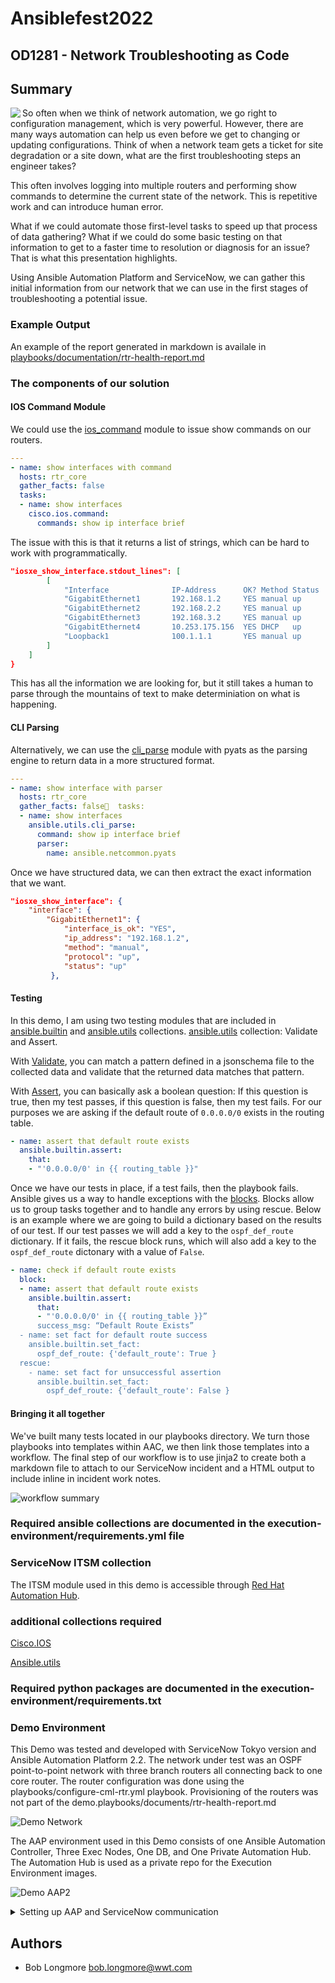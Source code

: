 # Ansiblefest2022

## OD1281 - Network Troubleshooting as Code

## Summary

<img align="left" src=/images/platform_pete.png> So often when we think of network automation, we go right to configuration management, which is very powerful. However, there are many ways automation can help us even before we get to changing or updating configurations. Think of when a network team gets a ticket for site degradation or a site down, what are the first troubleshooting steps an engineer takes? 

This often involves logging into multiple routers and performing show commands to determine the current state of the network. This is repetitive work and can introduce human error.

What if we could automate those first-level tasks to speed up that process of data gathering? What if we could do some basic testing on that information to get to a faster time to resolution or diagnosis for an issue? That is what this presentation highlights.

Using Ansible Automation Platform and ServiceNow, we can gather this initial information from our network that we can use in the first stages of troubleshooting a potential issue.

### Example Output

An example of the report generated in markdown is availale in [playbooks/documentation/rtr-health-report.md](playbooks/documentation/rtr-health-report.md)

### The components of our solution

#### IOS Command Module

We could use the [ios_command](https://docs.ansible.com/ansible/latest/collections/cisco/ios/ios_command_module.html) module to issue show commands on our routers. 

```yaml
---
- name: show interfaces with command
  hosts: rtr_core
  gather_facts: false
  tasks:
  - name: show interfaces
    cisco.ios.command:
      commands: show ip interface brief
```

The issue with this is that it returns a list of strings, which can be hard to work with programmatically. 

```json
"iosxe_show_interface.stdout_lines": [
        [
            "Interface              IP-Address      OK? Method Status                Protocol",
            "GigabitEthernet1       192.168.1.2     YES manual up                    up      ",
            "GigabitEthernet2       192.168.2.2     YES manual up                    up      ",
            "GigabitEthernet3       192.168.3.2     YES manual up                    up      ",
            "GigabitEthernet4       10.253.175.156  YES DHCP   up                    up      ",
            "Loopback1              100.1.1.1       YES manual up                    up"
        ]
    ]
}
```

This has all the information we are looking for, but it still takes a human to parse through the mountains of text to make determiniation on what is happening.

#### CLI Parsing

Alternatively, we can use the [cli_parse](https://docs.ansible.com/ansible/latest/collections/ansible/utils/cli_parse_module.html#ansible-collections-ansible-utils-cli-parse-module) module with pyats as the parsing engine to return data in a more structured format.

```yaml
---
- name: show interface with parser
  hosts: rtr_core
  gather_facts: false  tasks:
  - name: show interfaces
    ansible.utils.cli_parse:
      command: show ip interface brief
      parser:
        name: ansible.netcommon.pyats
```

Once we have structured data, we can then extract the exact information that we want.

```json
"iosxe_show_interface": {
    "interface": {
        "GigabitEthernet1": {
            "interface_is_ok": "YES",
            "ip_address": "192.168.1.2",
            "method": "manual",
            "protocol": "up",
            "status": "up"
         },
```

#### Testing

In this demo, I am using two testing modules that are included in [ansible.builtin](https://docs.ansible.com/ansible/latest/collections/ansible/builtin/index.html)  and [ansible.utils](https://docs.ansible.com/ansible/latest/collections/ansible/utils/index.html#plugins-in-ansible-utils) collections. [ansible.utils](https://docs.ansible.com/ansible/latest/collections/ansible/utils/index.html#plugins-in-ansible-utils) collection: Validate and Assert.

With [Validate](https://docs.ansible.com/ansible/latest/collections/ansible/utils/validate_module.html#ansible-collections-ansible-utils-validate-module), you can match a pattern defined in a jsonschema file to the collected data and validate that the returned data matches that pattern.

With [Assert](https://docs.ansible.com/ansible/latest/collections/ansible/builtin/assert_module.html#ansible-collections-ansible-builtin-assert-module), you can basically ask a boolean question: If this question is true, then my test passes, if this question is false, then my test fails. For our purposes we are asking if the default route of ```0.0.0.0/0``` exists in the routing table.

```yaml
- name: assert that default route exists
  ansible.builtin.assert:
    that:
    - "'0.0.0.0/0' in {{ routing_table }}"
```

Once we have our tests in place, if a test fails, then the playbook fails. Ansible gives us a way to handle exceptions with the [blocks](https://docs.ansible.com/ansible/latest/user_guide/playbooks_blocks.html). Blocks allow us to group tasks together and to handle any errors by using rescue. Below is an example where we are going to build a dictionary based on the results of our test. If our test passes we will add a key to the ```ospf_def_route``` dictionary. If it fails, the rescue block runs, which will also add a key to the ```ospf_def_route``` dictonary with a value of ```False```.

```yaml
- name: check if default route exists
  block:
  - name: assert that default route exists
    ansible.builtin.assert:
      that:
      - "'0.0.0.0/0' in {{ routing_table }}”
      success_msg: “Default Route Exists”
  - name: set fact for default route success
    ansible.builtin.set_fact:
      ospf_def_route: {'default_route': True }
  rescue:
    - name: set fact for unsuccessful assertion
      ansible.builtin.set_fact:
        ospf_def_route: {'default_route': False }
```

#### Bringing it all together

We've built many tests located in our playbooks directory. We turn those playbooks into templates within AAC, we then link those templates into a workflow. The final step of our workflow is to use jinja2 to create both a markdown file to attach to our ServiceNow incident and a HTML output to include inline in incident work notes.

![workflow summary](images/workflow.png)

### Required ansible collections are documented in the execution-environment/requirements.yml file

### ServiceNow ITSM collection

The ITSM module used in this demo is accessible through [Red Hat Automation Hub](https://console.redhat.com/ansible/automation-hub/repo/published/servicenow/itsm "console.redhat.com").

### additional collections required

[Cisco.IOS](https://docs.ansible.com/ansible/latest/collections/cisco/ios/index.html "cisco.ios collection")

[Ansible.utils](https://docs.ansible.com/ansible/latest/collections/ansible/utils/index.html "ansible.utils collection")

### Required python packages are documented in the execution-environment/requirements.txt

### Demo Environment

This Demo was tested and developed with ServiceNow Tokyo version and Ansible Automation Platform 2.2.
The network under test was an OSPF point-to-point network with three branch routers all connecting back to one core router. The router configuration was done using the playbooks/configure-cml-rtr.yml playbook. Provisioning of the routers was not part of the demo.playbooks/documents/rtr-health-report.md

![Demo Network](/images/DemoNetwork.png)


The AAP environment used in this Demo consists of one Ansible Automation Controller, Three Exec Nodes, One DB, and One Private Automation Hub. The Automation Hub is used as a private repo for the Execution Environment images.

![Demo AAP2](/images/DemoAAP.png)

<details>
  <summary>Setting up AAP and ServiceNow communication</summary>

1. Create Authentication
   1. Record Redirect URI of your servicenow instance. The redirect will be this format ``` {{https://yourinstance}}.service-now.com/oauth_redirect.do ```
   2. In the Ansible Automation Controller (AAC) go to Administration > Applications and add a new application. Give it a name and input the redirect URI. The authorization grant type should be 'Authorization Code' and the Client type should be 'confidential.' This will generate a client ID and client secret. Save these tokens for later use.
   3. In ServiceNow go to System OAth > Application Registry
   4. Click the New button to create a new Third-Party OAuth provider, input your client ID and client secret you generated in AAC. The default grant type should be 'Authorization Code.'
   5. For authorization URL the value will be ``` {{https://your_aac_address}}/api/o/authorize/ ``` and the token URL will be ``` {{https://your_aac_address}}/api/o/token/ ``` Right click on the gray bar at the top and select save.
   6. Click on the 'OAuth Entity Scopes' tab. Click where it says 'Insert a New Row.' Under Name enter 'Writing Scope' and for OAuth Scope input 'write.' Click update.

2. Create REST Message
   1. In AAP find the API endpoint of the template of workflow you wish to launch (ex. ``` https://{{your_aac_address}}/api/v2/workflow_job_templates/14/launch/ ```.)
   2. Go to System Web Services > Outbound > REST Messages, click on NEW to create a Rest Message
   3. Enter the API Endpoint in the Endpoint field
   4. Authentication type should be OAuth and associate the previously created OAuth profile
   5. Click the link that says 'Get OAuth Token.' This should retrieve the OAuth token from your AAC.
   6. Once you have the OAuth token, you are ready to create the rest message. Under HTTP methods, click on New.
   7. The method type should be 'post,' and the API endpoint should be the same as entered previously.
   8. Under the 'Authentication' tab, select 'OAuth 2.0' and select the previously created OAuth profile
   9. Click on the 'HTTP Request' tab and under 'HTTP Headers' click on 'Insert a new row...' The Name should be 'Content-Type' and the values should be 'application/json'

These are the steps to setup communication between ServiceNow and AAP using OAuth. Additionally, if you wanted to pass variables to AAP, you would do that in the HTTP Method screen. In this example I am setting HTTP Query Parameters with the Content ```{"extra_vars": { "incident_id": "${incident_id}" } } ```. I then set the variable substition with 'incident_id.' This allows the workflow to pass the incident ID to AAP when it sends this REST message. There is also a link in this form for 'Preview Script Usage.' You can use this script in setting up the ServiceNow workflow in workflow editor.

</details>

## Authors

- Bob Longmore bob.longmore@wwt.com
